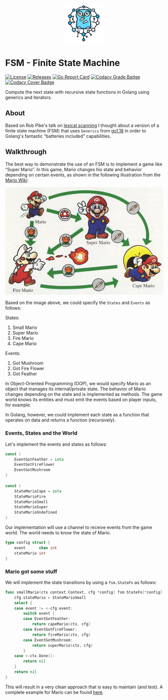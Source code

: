 <p align="center">
<img src="https://github.com/andygeiss/fsm/blob/main/logo.png?raw=true" />
</p>

# FSM - Finite State Machine

[![License](https://img.shields.io/github/license/andygeiss/fsm)](https://github.com/andygeiss/fsm/blob/master/LICENSE)
[![Releases](https://img.shields.io/github/v/release/andygeiss/fsm)](https://github.com/andygeiss/fsm/releases)
[![Go Report Card](https://goreportcard.com/badge/github.com/andygeiss/fsm)](https://goreportcard.com/report/github.com/andygeiss/fsm)
[![Codacy Grade Badge](https://app.codacy.com/project/badge/Grade/57bb148a04154ae8b7ce40cecb78947c)](https://app.codacy.com/gh/andygeiss/fsm/dashboard?utm_source=gh&utm_medium=referral&utm_content=&utm_campaign=Badge_grade)
[![Codacy Cover Badge](https://app.codacy.com/project/badge/Coverage/57bb148a04154ae8b7ce40cecb78947c)](https://app.codacy.com/gh/andygeiss/fsm/dashboard?utm_source=gh&utm_medium=referral&utm_content=&utm_campaign=Badge_coverage)

Compute the next state with recursive state functions in Golang using generics and iterators.

## About

Based on Rob Pike's talk on [lexical scanning](https://www.youtube.com/watch?v=HxaD_trXwRE)
I thought about a version of a finite state machine (FSM) that uses
`Generics` from [go1.18](https://go.dev/blog/go1.18) in order to
Golang's fantastic “batteries included” capabilities.

## Walkthrough

The best way to demonstrate the use of an FSM is to implement a game like “Super Mario”.
In this game, Mario changes his state and behavior depending on certain events,
as shown in the following illustration from the [Mario Wiki](https://www.mariowiki.com/Super_Mario_World):

<p align="center">
<img src="https://github.com/andygeiss/fsm/blob/main/mario.png?raw=true" />
</p>

Based on the image above, we could specify the `States` and `Events` as follows:

States:
1. Small Mario
2. Super Mario
3. Fire Mario
4. Cape Mario

Events:
1. Got Mushroom
2. Got Fire Flower
3. Got Feather

In Object-Oriented Programming (OOP), we would specify Mario
as an object that manages its internal/private state.
The behavior of Mario changes depending on the state
and is implemented as methods.
The game world knows its entities and must emit the events
based on player inputs, for example.

In Golang, however, we could implement each state as a function
that operates on data and returns a function (recursively).

### Events, States and the World

Let's implement the events and states as follows:

```go
const (
    EventGotFeather = iota
    EventGotFireFlower
    EventGotMushroom
)

const (
    StateMarioCape = iota
    StateMarioFire
    StateMarioSmall
    StateMarioSuper
    StateMarioUndefined
)
```

Our implementation will use a channel to receive events from the game world.
The world needs to know the state of Mario.

```go
type config struct {
    event      chan int
    stateMario int
}
```

### Mario got some stuff

We will implement the state transitions by using a `fsm.StateFn` as follows:

```go
func smallMario(ctx context.Context, cfg *config) fsm.StateFn[*config] {
    cfg.stateMario = StateMarioSmall
    select {
    case event := <-cfg.event:
        switch event {
        case EventGotFeather:
            return capeMario(ctx, cfg)
        case EventGotFireFlower:
            return fireMario(ctx, cfg)
        case EventGotMushroom:
            return superMario(ctx, cfg)
        }
    case <-ctx.Done():
        return nil
    }
    return nil
}
```

This will result in a very clean approach that is easy to maintain (and test).
A complete example for Mario can be found [here](mario_test.go).
